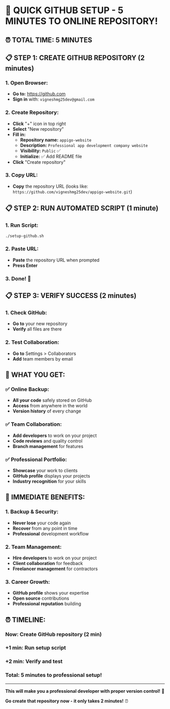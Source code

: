 # 🚀 QUICK GITHUB SETUP - 5 MINUTES TO ONLINE REPOSITORY!

## **⏰ TOTAL TIME: 5 MINUTES**

## **📋 STEP 1: CREATE GITHUB REPOSITORY (2 minutes)**

### **1. Open Browser:**
- **Go to:** https://github.com
- **Sign in** with: `vigneshmg25dev@gmail.com`

### **2. Create Repository:**
- **Click** "+" icon in top right
- **Select** "New repository"
- **Fill in:**
  - **Repository name:** `appigo-website`
  - **Description:** `Professional app development company website`
  - **Visibility:** `Public` ✅
  - **Initialize:** ✅ Add README file
- **Click** "Create repository"

### **3. Copy URL:**
- **Copy** the repository URL (looks like: `https://github.com/vigneshmg25dev/appigo-website.git`)

## **📋 STEP 2: RUN AUTOMATED SCRIPT (1 minute)**

### **1. Run Script:**
```bash
./setup-github.sh
```

### **2. Paste URL:**
- **Paste** the repository URL when prompted
- **Press Enter**

### **3. Done!** 🎉

## **📋 STEP 3: VERIFY SUCCESS (2 minutes)**

### **1. Check GitHub:**
- **Go to** your new repository
- **Verify** all files are there

### **2. Test Collaboration:**
- **Go to** Settings > Collaborators
- **Add** team members by email

## **🎯 WHAT YOU GET:**

### **✅ Online Backup:**
- **All your code** safely stored on GitHub
- **Access** from anywhere in the world
- **Version history** of every change

### **✅ Team Collaboration:**
- **Add developers** to work on your project
- **Code reviews** and quality control
- **Branch management** for features

### **✅ Professional Portfolio:**
- **Showcase** your work to clients
- **GitHub profile** displays your projects
- **Industry recognition** for your skills

## **🚀 IMMEDIATE BENEFITS:**

### **1. Backup & Security:**
- **Never lose** your code again
- **Recover** from any point in time
- **Professional** development workflow

### **2. Team Management:**
- **Hire developers** to work on your project
- **Client collaboration** for feedback
- **Freelancer management** for contractors

### **3. Career Growth:**
- **GitHub profile** shows your expertise
- **Open source** contributions
- **Professional reputation** building

## **⏰ TIMELINE:**

### **Now:** Create GitHub repository (2 min)
### **+1 min:** Run setup script
### **+2 min:** Verify and test
### **Total:** 5 minutes to professional setup!

---

**This will make you a professional developer with proper version control!** 🚀

**Go create that repository now - it only takes 2 minutes!** ⏰
